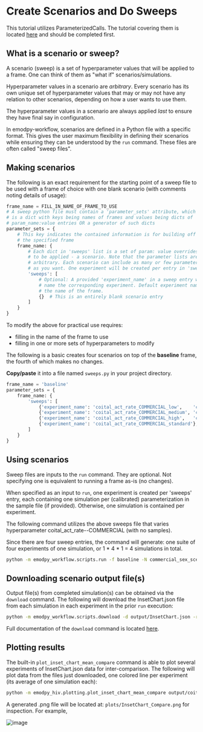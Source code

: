# Create Scenarios and Do Sweeps

This tutorial utilizes ParameterizedCalls. The tutorial covering them is located [here](use_parameterized_calls.md) 
and should be completed first.

## What is a scenario or sweep?

A scenario (sweep) is a set of hyperparameter values that will be applied to a frame. One can think of them as 
"what if" scenarios/simulations.

Hyperparameter values in a scenario are _arbitrary_. Every scenario has its own unique set of hyperparameter values
that may or may not have any relation to other scenarios, depending on how a user wants to use them.

The hyperparameter values in a scenario are always applied _last_ to ensure they have final say in configuration.

In emodpy-workflow, scenarios are defined in a Python file with a specific format. This gives the user maximum 
flexibility in defining their scenarios while ensuring they can be understood by the `run` command. These files are
often called "sweep files".

## Making scenarios

The following is an exact requirement for the starting point of a sweep file to be used with a frame of choice with one 
blank scenario (with comments noting details of usage):

```python linenums="1"
frame_name = FILL_IN_NAME_OF_FRAME_TO_USE
# A sweep python file must contain a 'parameter_sets' attribute, which
# is a dict with keys being names of frames and values being dicts of
# param_name:value entries OR a generator of such dicts
parameter_sets = {
    # This key indicates the contained information is for building off
    # the specified frame
    frame_name: {
        # Each dict in 'sweeps' list is a set of param: value overrides
        # to be applied - a scenario. Note that the parameter lists are
        # arbitrary. Each scenario can include as many or few parameters
        # as you want. One experiment will be created per entry in 'sweeps'
        'sweeps': [
            # Optional: A provided 'experiment_name' in a sweep entry will
            # name the corresponding experiment. Default experiment name is
            # the name of the frame.
            {}  # This is an entirely blank scenario entry
        ]
    }
}
```

To modify the above for practical use requires:

- filling in the name of the frame to use
- filling in one or more sets of hyperparameters to modify

The following is a basic creates four scenarios on top of the **baseline** frame, the fourth of which makes no changes. 

**Copy/paste** it into a file named `sweeps.py` in your project directory.

```python linenums="1"
frame_name = 'baseline'
parameter_sets = {
    frame_name: {
        'sweeps': [
            {'experiment_name': 'coital_act_rate_COMMERCIAL_low',    'coital_act_rate--COMMERCIAL': 0.001},
            {'experiment_name': 'coital_act_rate_COMMERCIAL_medium', 'coital_act_rate--COMMERCIAL': 0.005},
            {'experiment_name': 'coital_act_rate_COMMERCIAL_high',   'coital_act_rate--COMMERCIAL': 0.01},
            {'experiment_name': 'coital_act_rate_COMMERCIAL_standard'},
        ]
    }
}
```

## Using scenarios

Sweep files are inputs to the `run` command. They are optional. Not specifying one is equivalent to running a frame
as-is (no changes).

When specified as an input to `run`, one experiment is created per 'sweeps' entry, each containing one simulation per
(calibrated) parameterization in the sample file (if provided). Otherwise, one simulation is contained per experiment.

The following command utilizes the above sweeps file that varies hyperparameter coital_act_rate--COMMERCIAL (with no 
samples).

Since there are four sweep entries, the command will generate:
one suite of four experiments of one simulation, or 1 * 4 * 1 = 4 simulations in total.

```bash
python -m emodpy_workflow.scripts.run -f baseline -N commercial_sex_scenarios -o output -p ContainerPlatform -w sweeps.py
```

## Downloading scenario output file(s)

Output file(s) from completed simulation(s) can be obtained via the `download` command. The following will download
the InsetChart.json file from each simulation in each experiment in the prior `run` execution:

```bash
python -m emodpy_workflow.scripts.download -d output/InsetChart.json -r output/experiment_index.csv -p ContainerPlatform
```

Full documentation of the `download` command is located [here](../how_to/how_to_download_data.md).

## Plotting results

The built-in `plot_inset_chart_mean_compare` command is able to plot several experiments of InsetChart.json data for
inter-comparison. The following will plot data from the files just downloaded, one colored line per experiment (its 
average of one simulation each):

```bash
python -m emodpy_hiv.plotting.plot_inset_chart_mean_compare output/coital_act_rate_COMMERCIAL_low--0/InsetChart/ output/coital_act_rate_COMMERCIAL_medium--1/InsetChart/ output/coital_act_rate_COMMERCIAL_high--2/InsetChart/ -o plots
```

A generated .png file will be located at: `plots/InsetChart_Compare.png` for inspection. For example,

![image](../images/InsetChart_Compare.png)
